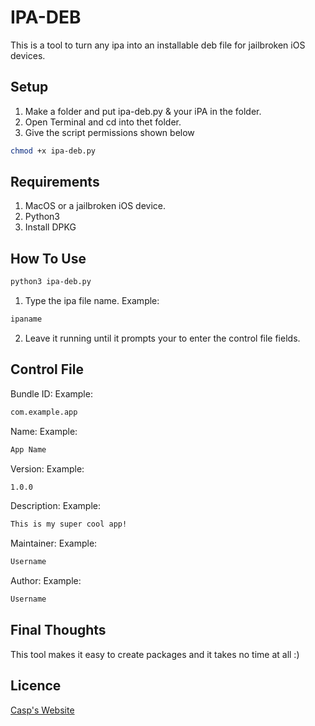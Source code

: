 # IPA-DEB

This is a tool to turn any ipa into an installable deb file for jailbroken iOS devices.

## Setup

1. Make a folder and put ipa-deb.py & your iPA in the folder.
2. Open Terminal and cd into thet folder.
3. Give the script permissions shown below
```bash
chmod +x ipa-deb.py
```

## Requirements

1. MacOS or a jailbroken iOS device.
2. Python3
3. Install DPKG

## How To Use

```bash
python3 ipa-deb.py
```

1. Type the ipa file name.
Example:
```bash
ipaname
```
2. Leave it running until it prompts your to enter the control file fields.

## Control File
Bundle ID:
Example:
```bash
com.example.app
```
Name:
Example:
```bash
App Name
```
Version:
Example:
```bash
1.0.0
```
Description:
Example:
```bash
This is my super cool app!
```
Maintainer:
Example:
```bash
Username
```
Author:
Example:
```bash
Username
```

## Final Thoughts

This tool makes it easy to create packages and it takes no time at all :)


## Licence

[Casp's Website](https://casp.dev)
